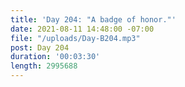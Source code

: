 ```yaml
---
title: 'Day 204: "A badge of honor."'
date: 2021-08-11 14:48:00 -07:00
file: "/uploads/Day-B204.mp3"
post: Day 204
duration: '00:03:30'
length: 2995688
---
```


